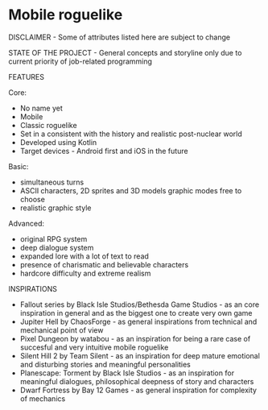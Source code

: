 # Mobile roguelike
DISCLAIMER - Some of attributes listed here are subject to change

STATE OF THE PROJECT - General concepts and storyline only due to current priority of job-related programming

FEATURES

Core:

- No name yet
- Mobile
- Classic roguelike
- Set in a consistent with the history and realistic post-nuclear world
- Developed using Kotlin
- Target devices - Android first and iOS in the future

Basic:

- simultaneous turns
- ASCII characters, 2D sprites and 3D models graphic modes free to choose
- realistic graphic style

Advanced:

- original RPG system
- deep dialogue system
- expanded lore with a lot of text to read
- presence of charismatic and believable characters
- hardcore difficulty and extreme realism

INSPIRATIONS

- Fallout series by Black Isle Studios/Bethesda Game Studios - as an core inspiration in general and as the biggest one to create very own game
- Jupiter Hell by ChaosForge - as general inspirations from technical and mechanical point of view
- Pixel Dungeon by watabou - as an inspiration for being a rare case of succesful and very intuitive mobile roguelike
- Silent Hill 2 by Team Silent - as an inspiration for deep mature emotional and disturbing stories and meaningful personalities
- Planescape: Torment by Black Isle Studios - as an inspiration for meaningful dialogues, philosophical deepness of story and characters
- Dwarf Fortress by Bay 12 Games - as general inspiration for complexity of mechanics
